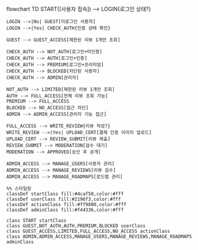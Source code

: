 flowchart TD
    START([사용자 접속]) --> LOGIN{로그인 상태?}
    
    LOGIN -->|No| GUEST[미로그인 사용자]
    LOGIN -->|Yes| CHECK_AUTH{인증 상태 확인}
    
    GUEST --> GUEST_ACCESS[제한된 리뷰 1개만 조회]
    
    CHECK_AUTH --> NOT_AUTH[로그인+미인증]
    CHECK_AUTH --> AUTH[로그인+인증]
    CHECK_AUTH --> PREMIUM[로그인+프리미엄]
    CHECK_AUTH --> BLOCKED[차단된 사용자]
    CHECK_AUTH --> ADMIN[관리자]
    
    NOT_AUTH --> LIMITED[제한된 리뷰 1개만 조회]
    AUTH --> FULL_ACCESS[전체 리뷰 조회 가능]
    PREMIUM --> FULL_ACCESS
    BLOCKED --> NO_ACCESS[접근 차단]
    ADMIN --> ADMIN_ACCESS[관리자 기능 접근]
    
    FULL_ACCESS --> WRITE_REVIEW{리뷰 작성?}
    WRITE_REVIEW -->|Yes| UPLOAD_CERT[결제 인증 이미지 업로드]
    UPLOAD_CERT --> REVIEW_SUBMIT[리뷰 제출]
    REVIEW_SUBMIT --> MODERATION[검수 대기]
    MODERATION --> APPROVED[승인 후 공개]
    
    ADMIN_ACCESS --> MANAGE_USERS[사용자 관리]
    ADMIN_ACCESS --> MANAGE_REVIEWS[리뷰 검수]
    ADMIN_ACCESS --> MANAGE_ROADMAPS[로드맵 관리]

    %% 스타일링
    classDef startClass fill:#4caf50,color:#fff
    classDef userClass fill:#2196f3,color:#fff
    classDef actionClass fill:#ff9800,color:#fff
    classDef adminClass fill:#f44336,color:#fff
    
    class START startClass
    class GUEST,NOT_AUTH,AUTH,PREMIUM,BLOCKED userClass
    class GUEST_ACCESS,LIMITED,FULL_ACCESS,NO_ACCESS actionClass
    class ADMIN,ADMIN_ACCESS,MANAGE_USERS,MANAGE_REVIEWS,MANAGE_ROADMAPS adminClass

